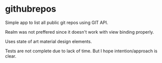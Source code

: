 # githubrepos

Simple app to list all public git repos using GIT API.

Realm was not preffered since it doesn't work with view binding properly.

Uses state of art material design elements.

Tests are not complete due to lack of time. But I hope intention/approach is clear.









